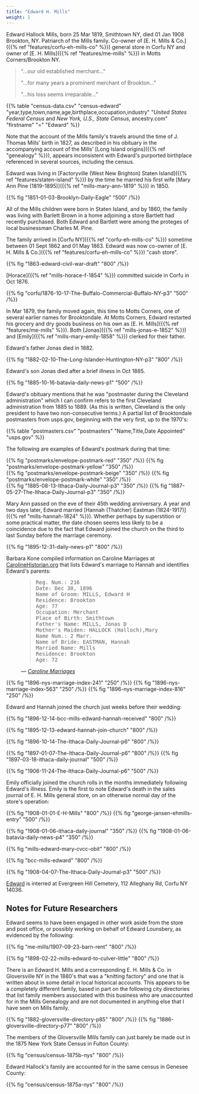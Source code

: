 ```yaml
---
title: "Edward H. Mills"
weight: 1
---
```


Edward Hallock Mills, born 25 Mar 1819, Smithtown NY, died 01 Jan 1908 Brookton, NY. Patriarch of the Mills family. Co-owner of [E. H. Mills & Co.]({{% ref "features/corfu-eh-mills-co" %}}) general store in Corfu NY and owner of [E. H. Mills]({{% ref "features/me-mills" %}}) in Motts Corners/Brookton NY.

<!--more-->

<blockquote>
<p>"...our old established merchant..."</p>
<p>"...for many years a prominent merchant of Brookton..."</p>
<p>"...his loss seems irreparable..."</p>
</blockquote>

{{% table "census-data.csv" "census-edward" "year,type,town,name,age,birthplace,occupation,industry" "*United States Federal Census* and *New York, U.S., State Census*, ancestry.com" "firstname" "=" "Edward" %}}

Note that the account of the Mills family's travels around the time of J. Thomas Mills' birth in 1827, as described in his obituary in the accompanying account of the Mills' [Long Island origins]({{% ref "genealogy" %}}), appears inconsistent with Edward's purported birthplace referenced in several sources, including the census. 

Edward was living in [Factoryville (West New Brighton) Staten Island]({{% ref "features/staten-island" %}}) by the time he married his first wife [Mary Ann Pine (1819-1895)]({{% ref "mills-mary-ann-1819" %}}) in 1850.

{{% fig "1851-01-03-Brooklyn-Daily-Eagle" "500" /%}}

All of the Mills children were born in Staten Island, and by 1860, the family was living with Barlett Brown in a home adjoining a store Bartlett had recently purchased. Both Edward and Bartlett were among the proteges of local businessman Charles M. Pine.  

The family arrived in [Corfu NY]({{% ref "corfu-eh-mills-co" %}}) sometime between 01 Sept 1862 and 01 May 1863. Edward was now co-owner of [E. H. Mills & Co.]({{% ref "features/corfu-eh-mills-co" %}}) "cash store".

{{% fig "1863-edward-civil-war-draft" "800" /%}}

[Horace]({{% ref "mills-horace-f-1854" %}}) committed suicide in Corfu in Oct 1876. 

{{% fig "corfu/1876-10-17-The-Buffalo-Commercial-Buffalo-NY-p3" "500" /%}}

In Mar 1879, the family moved again, this time to Motts Corners, one of several earlier names for Brooktondale. At Motts Corners, Edward restarted his grocery and dry goods business on his own as [E. H. Mills]({{% ref "features/me-mills" %}}). Both [Jonas]({{% ref "mills-jonas-e-1852" %}}) and [Emily]({{% ref "mills-mary-emily-1858" %}}) clerked for their father. 

Edward's father Jonas died in 1882. 

{{% fig "1882-02-10-The-Long-Islander-Huntington-NY-p3" "800" /%}}

Edward's son Jonas died after a brief illness in Oct 1885.

{{% fig "1885-10-16-batavia-daily-news-p1" "500" /%}}

Edward's obituary mentions that he was "postmaster during the Cleveland administration" which I can confirm refers to the first Cleveland administration from 1885 to 1889. (As this is written, Cleveland is the only president to have two non-consecutive terms.) A partial list of Brooktondale postmasters from usps.gov, beginning with the very first, up to the 1970's:

{{% table "postmasters.csv" "postmasters" "Name,Title,Date Appointed" "usps.gov" %}}

The following are examples of Edward's postmark during that time:

<div class="cols">
  {{% fig "postmarks/envelope-postmark-red" "350" /%}}
  {{% fig "postmarks/envelope-postmark-yellow" "350" /%}}
</div>

<div class="cols">
  {{% fig "postmarks/envelope-postmark-beige" "350" /%}}
  {{% fig "postmarks/envelope-postmark-white" "350" /%}}
</div>

<div class="cols">
{{% fig "1885-08-13-Ithaca-Daily-Journal-p3" "350" /%}}
{{% fig "1887-05-27-The-Ithaca-Daily-Journal-p3" "350" /%}}
</div>

Mary Ann passed on the eve of their 45th wedding anniversary. A year and two days later, Edward married [Hannah (Thatcher) Eastman (1824-1917)]({{% ref "mills-hannah-1824" %}}). Whether perhaps by superstition or some practical matter, the date chosen seems less likely to be a coincidence due to the fact that Edward joined the church on the third to last Sunday before the marriage ceremony.

{{% fig "1895-12-31-daily-news-p1" "800" /%}}

Barbara Kone compiled information on Caroline Marriages at [CarolineHistorian.org](http://carolinehistorian.org) that lists Edward's marriage to Hannah and identifies Edward's parents:

<figure class="quote-only">
<blockquote>
<pre>
Reg. Num.: 216 
Date: Dec 30, 1896 
Name of Groom: MILLS, Edward H 
Residence: Brookton 
Age: 77 
Occupation: Merchant 
Place of Birth: Smithtown
Father's Name: MILLS, Jonas D
Mother's Maiden: HALLOCK (Halloch),Mary
Name Num.: 2 Marr. 
Name of Bride: EASTMAN, Hannah 
Married Name: Mills 
Residence: Brookton 
Age: 72
</pre>
</blockquote>
<figcaption>
— <cite>
<a href="https://storage.googleapis.com/wzukusers/user-27930635/documents/5d5c4f9eb1e78I79rYeM/Caroline_marriages.pdf">Caroline Marriages</a>
</cite>
</figcaption>
</figure>

<div class="cols">
{{% fig "1896-nys-marriage-index-241" "250" /%}}
{{% fig "1896-nys-marriage-index-563" "250" /%}}
{{% fig "1896-nys-marriage-index-816" "250" /%}}
</div>

Edward and Hannah joined the church just weeks before their wedding:

{{% fig "1896-12-14-bcc-mills-edward-hannah-received" "800" /%}}

{{% fig "1895-12-13-edward-hannah-join-church" "800" /%}}

{{% fig "1896-10-14-The-Ithaca-Daily-Journal-p6" "800" /%}}

{{% fig "1897-01-07-The-Ithaca-Daily-Journal-p6" "800" /%}}
{{% fig "1897-03-18-ithaca-daily-journal" "500" /%}}

{{% fig "1906-11-24-The-Ithaca-Daily-Journal-p6" "500" /%}}

Emily officially joined the church rolls in the months immediately following Edward's illness. Emily is the first to note Edward's death in the sales journal of E. H. Mills general store, on an otherwise normal day of the store's operation:

{{% fig "1908-01-01-E-H-Mills" "800" /%}}
{{% fig "george-jansen-ehmills-entry" "500" /%}}

<div class="cols">
  {{% fig "1908-01-06-ithaca-daily-journal" "350" /%}}
  {{% fig "1908-01-06-batavia-daily-news-p4" "350" /%}}
</div>  
  
{{% fig "mills-edward-mary-cvcc-obit" "800" /%}}

{{% fig "bcc-mills-edward" "800" /%}}

{{% fig "1908-04-07-The-Ithaca-Daily-Journal-p3" "500" /%}}

[Edward](https://www.findagrave.com/memorial/75958691/edward-h-mills) is interred at Evergreen Hill Cemetery, 112 Alleghany Rd, Corfu NY 14036. 

## Notes for Future Researchers

Edward seems to have been engaged in other work aside from the store and post office, or possibly working on behalf of Edward Lounsbery, as evidenced by the following:

{{% fig "me-mills/1907-09-23-barn-rent" "800" /%}}

{{% fig "1898-02-22-mills-edward-to-culver-little" "800"  /%}}

There is an Edward H. Mills and a corresponding E. H. Mills & Co. in Gloversville NY in the 1880's that was a "knitting factory" and one that is written about in some detail in local historical accounts. This appears to be a completely different family, based in part on the following city directories that list family members associated with this business who are unaccounted for in the Mills Genealogy and are not documented in anything else that I have seen on Mills family. 

{{% fig "1882-gloversville-directory-p85" "800" /%}}
{{% fig "1886-gloversville-directory-p77" "800" /%}}

The members of the Gloversville Mills family can just barely be made out in the 1875 New York State Census in Fulton County:

{{% fig "census/census-1875b-nys" "800" /%}}

Edward Hallock's family are accounted for in the same census in Genesee County:
 
{{% fig "census/census-1875a-nys" "800" /%}}
 


